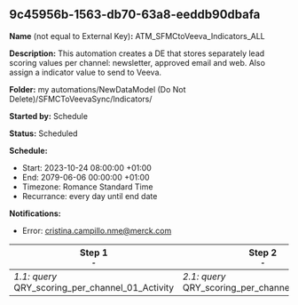 ## 9c45956b-1563-db70-63a8-eeddb90dbafa

**Name** (not equal to External Key)**:** ATM_SFMCtoVeeva_Indicators_ALL

**Description:** This automation creates a DE that stores separately lead scoring values per channel: newsletter, approved email and web. Also assign a indicator value to send to Veeva.

**Folder:** my automations/NewDataModel (Do Not Delete)/SFMCToVeevaSync/Indicators/

**Started by:** Schedule

**Status:** Scheduled

**Schedule:**

* Start: 2023-10-24 08:00:00 +01:00
* End: 2079-06-06 00:00:00 +01:00
* Timezone: Romance Standard Time
* Recurrance: every day until end date

**Notifications:**

* Error: cristina.campillo.nme@merck.com

| Step 1<br>_<small>-</small>_ | Step 2<br>_<small>-</small>_ | Step 3<br>_<small>Indicador Target Extended Vacunas</small>_ | Step 4<br>_<small>Indicador Target Extended AP</small>_ | Step 5<br>_<small>-</small>_ | Step 6<br>_<small>-</small>_ |
| --- | --- | --- | --- | --- | --- |
| _1.1: query_<br>QRY_scoring_per_channel_01_Activity | _2.1: query_<br>QRY_scoring_per_channel_07_Activity | _3.1: query_<br>QRY_Extended_Vacunas_New_Users | _4.1: query_<br>QRY_Extended_AP_New_Users | _5.1: query_<br>QRY_Scoring_per_channel_08_filter_digital_engagement | _6.1: journeyEntry_<br>J_SFMC_To_Veeva_Indicators |
